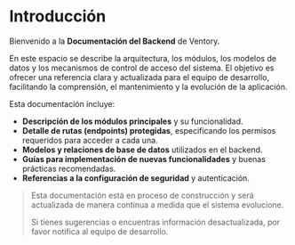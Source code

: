 # Introducción

Bienvenido a la **Documentación del Backend** de Ventory.

En este espacio se describe la arquitectura, los módulos, los modelos de datos y los mecanismos de control de acceso del sistema. El objetivo es ofrecer una referencia clara y actualizada para el equipo de desarrollo, facilitando la comprensión, el mantenimiento y la evolución de la aplicación.

Esta documentación incluye:

- **Descripción de los módulos principales** y su funcionalidad.
- **Detalle de rutas (endpoints) protegidas**, especificando los permisos requeridos para acceder a cada una.
- **Modelos y relaciones de base de datos** utilizados en el backend.
- **Guías para implementación de nuevas funcionalidades** y buenas prácticas recomendadas.
- **Referencias a la configuración de seguridad** y autenticación.

> Esta documentación está en proceso de construcción y será actualizada de manera continua a medida que el sistema evolucione.
> 
> 
> Si tienes sugerencias o encuentras información desactualizada, por favor notifica al equipo de desarrollo.
>